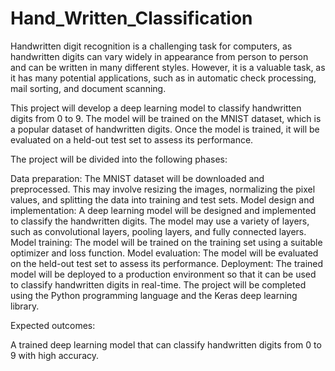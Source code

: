 # Hand_Written_Classification

Handwritten digit recognition is a challenging task for computers, as handwritten digits can vary widely in appearance from person to person and can be written in many different styles. However, it is a valuable task, as it has many potential applications, such as in automatic check processing, mail sorting, and document scanning.

This project will develop a deep learning model to classify handwritten digits from 0 to 9. The model will be trained on the MNIST dataset, which is a popular dataset of handwritten digits. Once the model is trained, it will be evaluated on a held-out test set to assess its performance.

The project will be divided into the following phases:

Data preparation: The MNIST dataset will be downloaded and preprocessed. This may involve resizing the images, normalizing the pixel values, and splitting the data into training and test sets.
Model design and implementation: A deep learning model will be designed and implemented to classify the handwritten digits. The model may use a variety of layers, such as convolutional layers, pooling layers, and fully connected layers.
Model training: The model will be trained on the training set using a suitable optimizer and loss function.
Model evaluation: The model will be evaluated on the held-out test set to assess its performance.
Deployment: The trained model will be deployed to a production environment so that it can be used to classify handwritten digits in real-time.
The project will be completed using the Python programming language and the Keras deep learning library.

Expected outcomes:

A trained deep learning model that can classify handwritten digits from 0 to 9 with high accuracy.
